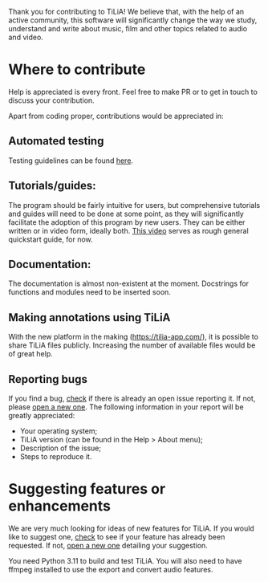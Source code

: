 Thank you for contributing to TiLiA! We believe that, with the help of an active community, this software will significantly change the way we study, understand and write about music, film and other topics related to audio and video.

# Where to contribute
Help is appreciated is every front. Feel free to make PR or to get in touch to discuss your contribution.

Apart from coding proper, contributions would be appreciated in:

## Automated testing
Testing guidelines can be found [here](./TESTING.md).

## Tutorials/guides:
The program should be fairly intuitive for users, but comprehensive tutorials and guides will need to be done at some point, as they will significantly facilitate the adoption of this program by new users. They can be either written or in video form, ideally both. [This video](https://vimeo.com/767282249) serves as rough general quickstart guide, for now.

## Documentation:
The documentation is almost non-existent at the moment. Docstrings for functions and modules need to be inserted soon.

## Making annotations using TiLiA
With the new platform in the making (https://tilia-app.com/), it is possible to share TiLiA files publicly. Increasing the number of available files would be of great help.

## Reporting bugs
If you find a bug, [check](https://github.com/TimeLineAnnotator/desktop/issues) if there is already an open issue reporting it. If not, please [open a new one](https://github.com/TimeLineAnnotator/desktop/issues/new). The following information in  your report will be greatly appreciated:

- Your operating system;
- TiLiA version (can be found in the Help > About menu);
- Description of the issue;
- Steps to reproduce it.

# Suggesting features or enhancements
We are very much looking for ideas of new features for TiLiA. If you would like to suggest one, [check](https://github.com/TimeLineAnnotator/desktop/issues) to see if your feature has already been requested. If not, [open a new one](https://github.com/TimeLineAnnotator/desktop/issues/new) detailing your suggestion.

You need Python 3.11 to build and test TiLiA. You will also need to have ffmpeg installed to use the export and convert audio features.
